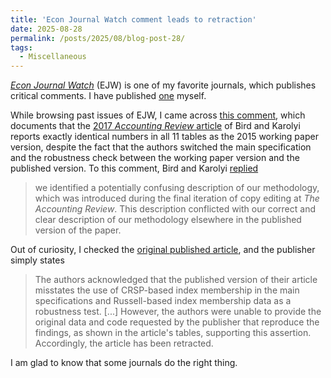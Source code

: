 ```yaml
---
title: 'Econ Journal Watch comment leads to retraction'
date: 2025-08-28
permalink: /posts/2025/08/blog-post-28/
tags:
  - Miscellaneous
---
```


[*Econ Journal Watch*](https://econjwatch.org/) (EJW) is one of my favorite journals, which publishes critical comments. I have published [one](https://econjwatch.org/1384) myself.

While browsing past issues of EJW, I came across [this comment](https://econjwatch.org/articles/will-the-real-specification-please-stand-up-a-comment-on-andrew-bird-and-stephen-karolyi), which documents that the [2017 *Accounting Review* article](https://doi.org/10.2308/accr-51520) of Bird and Karolyi reports exactly identical numbers in all 11 tables as the 2015 working paper version, despite the fact that the authors switched the main specification and the robustness check between the working paper version and the published version. To this comment, Bird and Karolyi [replied](https://econjwatch.org/articles/response-to-alex-young)

>we identified a potentially confusing description of our methodology, which was introduced during the final iteration of copy editing at *The Accounting Review*. This description conflicted with our correct and clear description of our methodology elsewhere in the published version of the paper.

Out of curiosity, I checked the [original published article](https://doi.org/10.2308/accr-51520), and the publisher simply states

>The authors acknowledged that the published version of their article misstates the use of CRSP-based index membership in the main specifications and Russell-based index membership data as a robustness test. [...] However, the authors were unable to provide the original data and code requested by the publisher that reproduce the findings, as shown in the article's tables, supporting this assertion. Accordingly, the article has been retracted.

I am glad to know that some journals do the right thing.